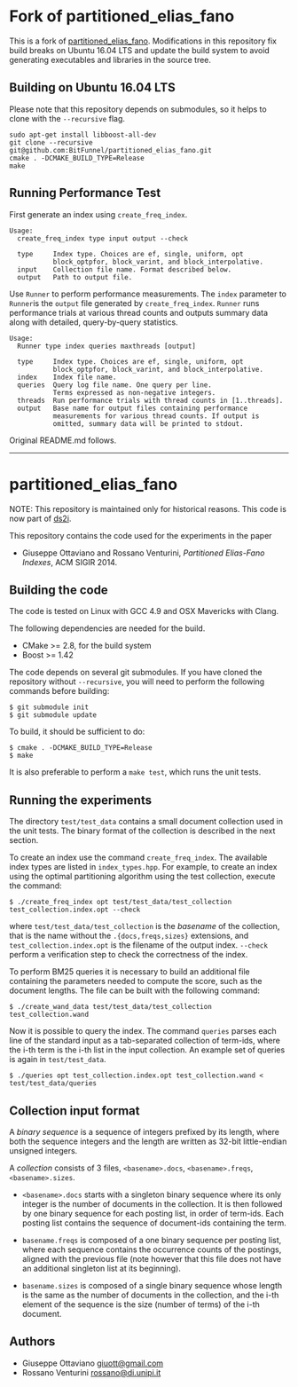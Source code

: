 Fork of partitioned_elias_fano
=============================

This is a fork of [partitioned_elias_fano](https://github.com/ot/partitioned_elias_fano).
Modifications in this repository fix build breaks on Ubuntu 16.04 LTS and update the
build system to avoid generating executables and libraries in the source tree.

Building on Ubuntu 16.04 LTS
----------------------------

Please note that this repository depends on submodules, so it helps to clone with the `--recursive` flag.

~~~
sudo apt-get install libboost-all-dev
git clone --recursive git@github.com:BitFunnel/partitioned_elias_fano.git
cmake . -DCMAKE_BUILD_TYPE=Release
make
~~~

Running Performance Test
------------------------
First generate an index using `create_freq_index`.

~~~
Usage:
  create_freq_index type input output --check

  type     Index type. Choices are ef, single, uniform, opt
           block_optpfor, block_varint, and block_interpolative.
  input    Collection file name. Format described below.
  output   Path to output file.
~~~

Use `Runner` to perform performance measurements. The `index` parameter
to `Runner`is the `output` file generated by `create_freq_index`. `Runner`
runs performance trials at various thread counts and outputs summary data
along with detailed, query-by-query statistics.

~~~
Usage:
  Runner type index queries maxthreads [output]

  type     Index type. Choices are ef, single, uniform, opt
           block_optpfor, block_varint, and block_interpolative.
  index    Index file name.
  queries  Query log file name. One query per line.
           Terms expressed as non-negative integers.
  threads  Run performance trials with thread counts in [1..threads].
  output   Base name for output files containing performance
           measurements for various thread counts. If output is
           omitted, summary data will be printed to stdout.
~~~

Original README.md follows.

---

partitioned_elias_fano
======================

NOTE: This repository is maintained only for historical reasons. This code is
now part of [ds2i](https://github.com/ot/ds2i).

This repository contains the code used for the experiments in the paper

* Giuseppe Ottaviano and Rossano Venturini, _Partitioned Elias-Fano Indexes_,
  ACM SIGIR 2014.


Building the code
-----------------

The code is tested on Linux with GCC 4.9 and OSX Mavericks with Clang.

The following dependencies are needed for the build.

* CMake >= 2.8, for the build system
* Boost >= 1.42

The code depends on several git submodules. If you have cloned the repository
without `--recursive`, you will need to perform the following commands before
building:

    $ git submodule init
    $ git submodule update

To build, it should be sufficient to do:

    $ cmake . -DCMAKE_BUILD_TYPE=Release
    $ make

It is also preferable to perform a `make test`, which runs the unit tests.


Running the experiments
-----------------------

The directory `test/test_data` contains a small document collection used in the
unit tests. The binary format of the collection is described in the next
section.

To create an index use the command `create_freq_index`. The available index
types are listed in `index_types.hpp`. For example, to create an index using the
optimal partitioning algorithm using the test collection, execute the command:

    $ ./create_freq_index opt test/test_data/test_collection test_collection.index.opt --check

where `test/test_data/test_collection` is the _basename_ of the collection, that
is the name without the `.{docs,freqs,sizes}` extensions, and
`test_collection.index.opt` is the filename of the output index. `--check`
perform a verification step to check the correctness of the index.

To perform BM25 queries it is necessary to build an additional file containing
the parameters needed to compute the score, such as the document lengths. The
file can be built with the following command:

    $ ./create_wand_data test/test_data/test_collection test_collection.wand

Now it is possible to query the index. The command `queries` parses each line of
the standard input as a tab-separated collection of term-ids, where the i-th
term is the i-th list in the input collection. An example set of queries is
again in `test/test_data`.

    $ ./queries opt test_collection.index.opt test_collection.wand < test/test_data/queries


Collection input format
-----------------------

A _binary sequence_ is a sequence of integers prefixed by its length, where both
the sequence integers and the length are written as 32-bit little-endian
unsigned integers.

A _collection_ consists of 3 files, `<basename>.docs`, `<basename>.freqs`,
`<basename>.sizes`.

* `<basename>.docs` starts with a singleton binary sequence where its only
  integer is the number of documents in the collection. It is then followed by
  one binary sequence for each posting list, in order of term-ids. Each posting
  list contains the sequence of document-ids containing the term.

* `basename.freqs` is composed of a one binary sequence per posting list, where
  each sequence contains the occurrence counts of the postings, aligned with the
  previous file (note however that this file does not have an additional
  singleton list at its beginning).

* `basename.sizes` is composed of a single binary sequence whose length is the
  same as the number of documents in the collection, and the i-th element of the
  sequence is the size (number of terms) of the i-th document.


Authors
-------

* Giuseppe Ottaviano <giuott@gmail.com>
* Rossano Venturini <rossano@di.unipi.it>
